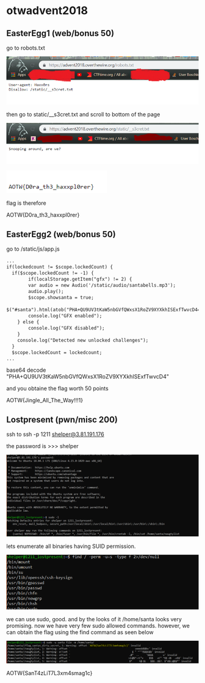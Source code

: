 # otwadvent2018



## EasterEgg1 (web/bonus 50)

go to robots.txt

![Image 1](https://github.com/ScripTeaseCTF/CTF/blob/master/otwadvent2018/images/1.PNG)

then go to static/__s3cret.txt and scroll to bottom of the page 

![Image 1](https://github.com/ScripTeaseCTF/CTF/blob/master/otwadvent2018/images/2.PNG) 
    
![Image 1](https://github.com/ScripTeaseCTF/CTF/blob/master/otwadvent2018/images/3.PNG)


flag is therefore

AOTW{D0ra_th3_haxxpl0rer}


## EasterEgg2 (web/bonus 50)

go to /static/js/app.js 


	...
	if(lockedcount != $scope.lockedCount) {
	  if($scope.lockedCount != -1) {
	        if(localStorage.getItem("gfx") != 2) {
		    var audio = new Audio('/static/audio/santabells.mp3');
		    audio.play();
		    $scope.showsanta = true;
			$("#santa").html(atob("PHA+QU9UV3tKaW5nbGVfQWxsX1RoZV9XYXkhISExfTwvcD4="));
		    console.log("GFX enabled");
		} else {
		    console.log("GFX disabled");
		}
		console.log("Detected new unlocked challenges");
	  }
	  $scope.lockedCount = lockedcount;
	...

base64 decode "PHA+QU9UV3tKaW5nbGVfQWxsX1RoZV9XYXkhISExfTwvcD4"

and you obtaine the flag worth 50 points 

AOTW{Jingle_All_The_Way!!!1}

## Lostpresent (pwn/misc 200)

ssh to ssh -p 1211 shelper@3.81.191.176

the password is >>> shelper

![Image 1](https://github.com/ScripTeaseCTF/CTF/blob/master/otwadvent2018/images/4.PNG)

lets enumerate all binaries having SUID permission.

![Image 1](https://github.com/ScripTeaseCTF/CTF/blob/master/otwadvent2018/images/6.PNG)

we can use sudo, good. and by the looks of it /home/santa looks very promising. now we have very few sudo allowed commands. however, we can obtain the flag using the find command as seen below 


![Image 1](https://github.com/ScripTeaseCTF/CTF/blob/master/otwadvent2018/images/5.PNG)

AOTW{SanT4zLiT7L3xm4smag1c}
